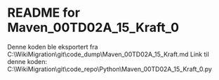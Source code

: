 # README for Maven_00TD02A_15_Kraft_0
Denne koden ble eksportert fra C:\WikiMigration\git\code_dump\Maven_00TD02A_15_Kraft.md
Link til denne koden: C:\WikiMigration\git\code_repo\Python\Maven_00TD02A_15_Kraft_0.py
